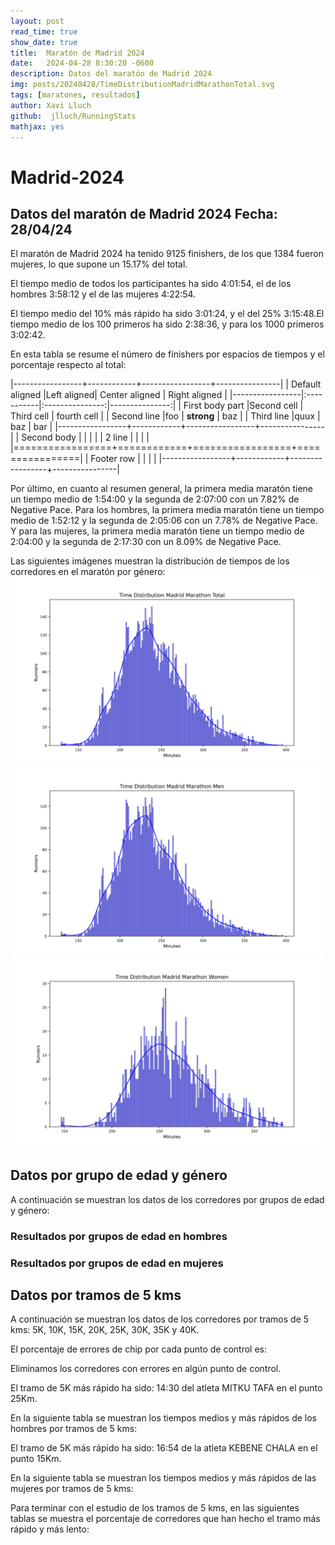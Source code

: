 ```yaml
---
layout: post
read_time: true
show_date: true
title:  Maratón de Madrid 2024
date:   2024-04-28 8:30:20 -0600
description: Datos del maratón de Madrid 2024
img: posts/20240428/TimeDistributionMadridMarathonTotal.svg 
tags: [maratones, resultados]
author: Xavi Lluch
github:  jlluch/RunningStats
mathjax: yes
---
```


Madrid-2024
===========
## Datos del maratón de Madrid 2024 Fecha: 28/04/24
  
El maratón de Madrid 2024 ha tenido 9125 finishers, de los que 1384 fueron mujeres, lo que supone un 15.17% del total.

El tiempo medio de todos los participantes ha sido 4:01:54, el de los hombres 3:58:12 y el de las mujeres 4:22:54.

El tiempo medio del 10% más rápido ha sido 3:01:24, y el del 25% 3:15:48.El tiempo medio de los 100 primeros ha sido 2:38:36, y para los 1000 primeros 3:02:42.

En esta tabla se resume el número de finishers por espacios de tiempos y el porcentaje respecto al total:  

|-----------------+------------+-----------------+----------------|
| Default aligned |Left aligned| Center aligned  | Right aligned  |
|-----------------|:-----------|:---------------:|---------------:|
| First body part |Second cell | Third cell      | fourth cell    |
| Second line     |foo         | **strong**      | baz            |
| Third line      |quux        | baz             | bar            |
|-----------------+------------+-----------------+----------------|
| Second body     |            |                 |                |
| 2 line          |            |                 |                |
|=================+============+=================+================|
| Footer row      |            |                 |                |
|-----------------+------------+-----------------+----------------|


Por último, en cuanto al resumen general, la primera media maratón tiene un tiempo medio de 1:54:00 y la segunda de 2:07:00 con un 7.82% de Negative Pace. Para los hombres, la primera media maratón tiene un tiempo medio de 1:52:12 y la segunda de 2:05:06 con un 7.78% de Negative Pace. Y para las mujeres, la primera media maratón tiene un tiempo medio de 2:04:00 y la segunda de 2:17:30 con un 8.09% de Negative Pace.


Las siguientes imágenes muestran la distribución de tiempos de los corredores en el maratón por género:  
![Distribución de tiempos total](./assets/img/posts/20240428/TimeDistributionMadridMarathonTotal.svg)  
![Distribución de tiempos hombres](./assets/img/posts/20240428/TimeDistributionMadridMarathonMen.svg)  
![Distribución de tiempos mujeres](./assets/img/posts/20240428/TimeDistributionMadridMarathonWomen.svg)
## Datos por grupo de edad y género


A continuación se muestran los datos de los corredores por grupos de edad y género:
### Resultados por grupos de edad en hombres


### Resultados por grupos de edad en mujeres


## Datos por tramos de 5 kms


A continuación se muestran los datos de los corredores por tramos de 5 kms: 5K, 10K, 15K, 20K, 25K, 30K, 35K y 40K.

El porcentaje de errores de chip por cada punto de control es:  


Eliminamos los corredores con errores en algún punto de control.

El tramo de 5K más rápido ha sido: 14:30 del atleta MITKU TAFA en el punto 25Km.

En la siguiente tabla se muestran los tiempos medios y más rápidos de los hombres por tramos de 5 kms:

El tramo de 5K más rápido ha sido: 16:54 de la atleta KEBENE CHALA en el punto 15Km.

En la siguiente tabla se muestran los tiempos medios y más rápidos de las mujeres por tramos de 5 kms:


Para terminar con el estudio de los tramos de 5 kms, en las siguientes tablas se muestra el porcentaje de corredores que han hecho el tramo más rápido y más lento:
